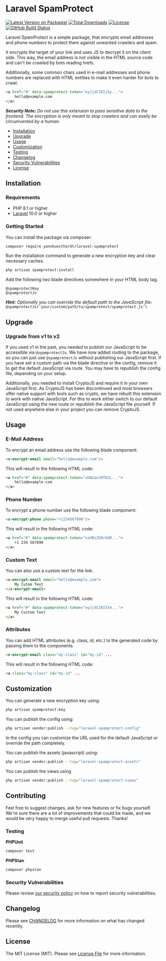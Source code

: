 # Laravel SpamProtect

[![Latest Version on Packagist](https://img.shields.io/packagist/v/yannkuesthardt/laravel-spamprotect?style=flat-square)](https://packagist.org/packages/yannkuesthardt/laravel-spamprotect)
[![Total Downloads](https://img.shields.io/packagist/dt/yannkuesthardt/laravel-spamprotect?style=flat-square)](https://packagist.org/packages/yannkuesthardt/laravel-spamprotect)
[![License](https://img.shields.io/packagist/l/yannkuesthardt/laravel-spamprotect?style=flat-square)](https://github.com/yannkuesthardt/Laravel-SpamProtect/blob/main/LICENSE.md)
[![GitHub Build Status](https://img.shields.io/github/actions/workflow/status/yannkuesthardt/Laravel-SpamProtect/tests.yml?branch=main&label=tests&style=flat-square)](https://github.com/yannkuesthardt/Laravel-SpamProtect)

Laravel SpamProtect is a simple package, that encrypts email addresses and phone numbers to protect them against unwanted crawlers and spam.

It encrypts the target of your link and uses JS to decrypt it on the client side. This way, the email address is not visible in the HTML source code and can't be crawled by bots reading hrefs. 

Additionally, some common chars used in e-mail addresses and phone numbers are replaced with HTML entities to make it even harder for bots to crawl.

```html
<a href="#" data-spamprotect-token="eyJjdCI6Ijky...">
    hello@example.com
</a>
```

***Security Note:** Do not use this extension to pass sensitive data to the frontend. The encryption is only meant to
stop crawlers and can easily be circumvented by a human.*

- [Installation](#installation)
- [Upgrade](#upgrade)
- [Usage](#usage)
- [Customization](#customization)
- [Testing](#testing)
- [Changelog](#changelog)
- [Security Vulnerabilities](#security-vulnerabilities)
- [License](#license)

## Installation
<a name="installation"></a>

### Requirements

- PHP 8.1 or higher
- [Laravel](https://github.com/laravel/framework) 10.0 or higher

### Getting Started

You can install the package via composer:

```bash
composer require yannkuesthardt/laravel-spamprotect
```

Run the installation command to generate a new encryption key and clear necessary caches.

```bash
php artisan spamprotect:install
```

Add the following two blade directives somewhere in your HTML body tag.

```blade
@spamprotectKey
@spamprotectJs
```

***Hint:** Optionally you can override the default path to the JavaScript file:* `@spamprotectJs('your/custom/path/to/spamprotect/spamprotect.js')`

## Upgrade
<a name="upgrade"></a>
### Upgrade from v1 to v2
If you used v1 in the past, you needed to publish our JavaScript to be accessible via `@spamprotectJs`. We have now
added routing to the package, so you can just use `@spamprotectJs` without publishing our JavaScript first. If you
have set a custom path via the blade directive or the config, remove it to get the default JavaScript via route. You
may have to republish the config file, depending on your setup.

Additionally, you needed to install CryptoJS and require it in your own JavaScript first. As CryptoJS has been
discontinued and most browsers offer native support with tools such as crypto, we have rebuilt this extension
to work with native JavaScript. For this to work either switch to our default JavaScript using the new route or
republish the JavaScript file yourself. If not used anywhere else in your project you can remove CryptoJS.

## Usage
<a name="usage"></a>
### E-Mail Address
To encrypt an email address use the following blade component:

```html
<x-encrypt-email email="hello@example.com"/>
```

This will result in the following HTML code:

```html
<a href="#" data-spamprotect-token="aVN2anJHTHJL...">
    hello@example.com
</a>
```

### Phone Number
To encrypt a phone number use the following blade component:

```html
<x-encrypt-phone phone="+1234567890"/>
```

This will result in the following HTML code:

```html
<a href="#" data-spamprotect-token="xaVBiZU9rbUR...">
    +1 234 567890
</a>
```

### Custom Text
You can also use a custom text for the link:

```html
<x-encrypt-email email="hello@example.com">
    My Cutom Text
</x-encrypt-email>
```

This will result in the following HTML code:

```html
<a href="#" data-spamprotect-token="eyJjdCI6Ilk4...">
    My Custom Text
</a>
```

### Attributes
You can add HTML attributes (e.g. class, id, etc.) to the generated code by passing them to the components.

```html
<x-encrypt-email class="my-class" id="my-id" ...
```

This will result in the following HTML code:

```html
<a class="my-class" id="my-id" ...
```

## Customization
<a name="customization"></a>

You can generate a new encryption key using:

```bash
php artisan spamprotect:key
```

You can publish the config using:

```bash
php artisan vendor:publish --tag="laravel-spamprotect-config"
```

In the config you can customize the URL used for the default JavaScript or override the path completely. 

You can publish the assets (javascript) using:

```bash
php artisan vendor:publish --tag="laravel-spamprotect-assets"
```

You can publish the views using

```bash
php artisan vendor:publish --tag="laravel-spamprotect-views"
```
## Contributing
<a name="contributing"></a>
Feel free to suggest changes, ask for new features or fix bugs yourself. We're sure there are a lot of improvements
that could be made, and we would be very happy to merge useful pull requests. Thanks!

### Testing
<a name="testing"></a>

**PHPUnit**
```bash
composer test
```

**PHPStan**
```bash
composer phpstan
```

### Security Vulnerabilities
<a name="security-vulnerabilities"></a>

Please review [our security policy](https://github.com/yannkuesthardt/Laravel-SpamProtect/security/policy) on how to report security vulnerabilities.


## Changelog
<a name="changelog"></a>

Please see [CHANGELOG](CHANGELOG.md) for more information on what has changed recently.

## License
<a name="license"></a>

The MIT License (MIT). Please see [License File](LICENSE.md) for more information.
